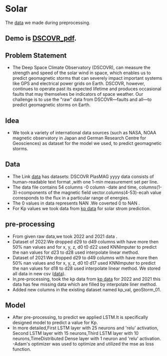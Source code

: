 # Solar
The [data](https://drive.google.com/drive/folders/1ZfTCTzwVR_ocT4d2z7GFagyXZpgfqjZ8) we made during preprocessing.
## Demo is [DSCOVR_pdf](https://github.com/MohdJunaiduddin/Solar/blob/main/Purple%20Modern%20Space%20Presentation.pdf).
## Problem Statement
- The Deep Space Climate Observatory (DSCOVR), can measure the strength and speed of the solar wind in space, which enables us to predict geomagnetic storms that can severely impact important systems like GPS and electrical power grids on Earth. DSCOVR, however, continues to operate past its expected lifetime and produces occasional faults that may themselves be indicators of space weather. Our challenge is to use the "raw" data from DSCOVR—faults and all—to predict geomagnetic storms on Earth.
## Idea
- We took a variety of international data sources (such as NASA, NOAA magnetic observatory in Japan and German Research Centre for Geosciences) as dataset for the model we used, to predict geomagnetic storms.
## Data
- The Link [data](https://www.spaceappschallenge.org/develop-the-oracle-of-dscovr-experimental-data-repository/) has datasets:
DSCOVR PlasMAG yyyy data consists of human-readable text format ,with one 1-min measurement set per line.
- The data file contains 54 columns -0 column -date and time, columns(1-3)->components of the magnetic field vector.columns(4-53)-ecah value corresponds to the flux in a particular range of energies.
- The 0 values in data represents NAN .We coverted 0 to NAN .
- For Kp values we took data from [kp data](https://kp.gfz-potsdam.de/en/data#c222) for solar strom prediction.
## pre-processing
- From given raw data,we took 2022 and 2021 data .
- Dataset of 2022:We dropped d29 to d49 columns with have more then 50% nan values and for x, y, z, d0 t0 d22 used KNNImputer to predict the nan values for d23 to d28 used interpolate linear method.
- Dataset of 2021:We dropped d29 to d49 columns with have more then 50% nan values
 and for x, y, z, d0 t0 d17 used KNNImputer to predict the nan values for
 d18 to d28 used interpolate linear method. We stored all data in new csv ([data](https://drive.google.com/drive/folders/1ZfTCTzwVR_ocT4d2z7GFagyXZpgfqjZ8)).
-  In,pre-processing, took the kp data from  [kp data](https://kp.gfz-potsdam.de/en/data#c222) for 2022 and 2021 this data has few missing data which are filled by interpolate liner method.
-   Added  new columns in the existing dataset named kp_val, geoStorm_01.
## Model
- After pre-processing, to predict we applied LSTM.It is  specifically designed model  to predict a value for Kp.
- In more detailed,First LSTM layer with 25 neurons and 'relu' activation, Second LSTM layer with 15 neurons,Third LSTM layer with 10 neurons,TimeDistributed Dense layer with 1 neuron and 'relu' activation.
-Adam's optimizer was used to optimize and utilized the mse as loss function.
